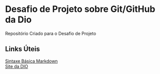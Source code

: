 # Desafio de Projeto sobre Git/GitHub da Dio
Repositório Criado para o Desafio de Projeto

## Links Úteis
[Sintaxe Básica Markdown](https://www.markdownguide.org/basic-syntax/)<br>
[Site da DIO](https://web.dio.me/)
